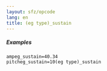 ```yaml
---
layout: sfz/opcode
lang: en
title: (eg type)_sustain
---
```

##### Examples

```
ampeg_sustain=40.34
pitcheg_sustain=10(eg type)_sustain
```

